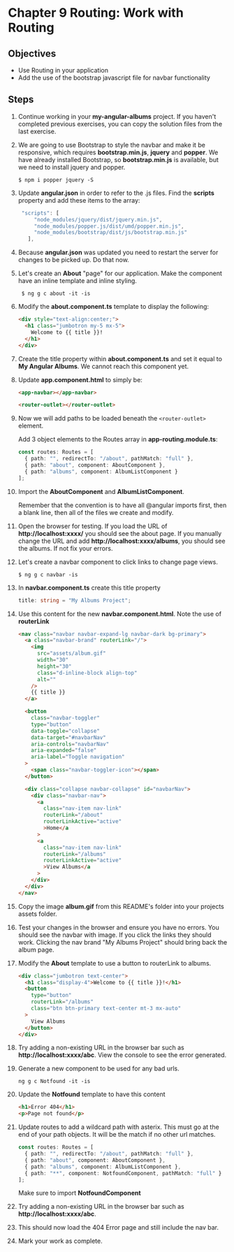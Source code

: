 # Chapter 9 Routing: Work with Routing

## Objectives

- Use Routing in your application
- Add the use of the bootstrap javascript file for navbar functionality

## Steps

1. Continue working in your **my-angular-albums** project. If you haven't completed previous exercises, you can copy the solution files from the last exercise.

1. We are going to use Bootstrap to style the navbar and make it be responsive, which requires **bootstrap.min.js**, **jquery** and **popper**. We have already installed Bootstrap, so **bootstrap.min.js** is available, but we need to install jquery and popper. 

   ```console
   $ npm i popper jquery -S
   ```

1. Update **angular.json** in order to refer to the .js files. Find the **scripts** property and add these items to the array:

   ```javascript
    "scripts": [
        "node_modules/jquery/dist/jquery.min.js",
        "node_modules/popper.js/dist/umd/popper.min.js",
        "node_modules/bootstrap/dist/js/bootstrap.min.js"
      ],
   ```

1. Because **angular.json** was updated you need to restart the server for changes to be picked up. Do that now.

1. Let's create an **About** "page" for our application. Make the component have an inline template and inline styling.

   ```console
    $ ng g c about -it -is
   ```

1. Modify the **about.component.ts** template to display the following:

   ```html
   <div style="text-align:center;">
     <h1 class="jumbotron my-5 mx-5">
       Welcome to {{ title }}!
     </h1>
   </div>
   ```

1. Create the title property within **about.component.ts** and set it equal to **My Angular Albums**. We cannot reach this component yet.

1. Update **app.component.html** to simply be:

   ```html
   <app-navbar></app-navbar> 
   
   <router-outlet></router-outlet>
   ```

1. Now we will add paths to be loaded beneath the `<router-outlet>` element.

   Add 3 object elements to the Routes array in **app-routing.module.ts**:

   ```typescript
   const routes: Routes = [
     { path: "", redirectTo: "/about", pathMatch: "full" },
     { path: "about", component: AboutComponent },
     { path: "albums", component: AlbumListComponent }
   ];
   ```

1. Import the **AboutComponent** and **AlbumListComponent**.

   Remember that the convention is to have all @angular imports first, then a blank line, then all of the files we create and modify.

1. Open the browser for testing. If you load the URL of **http://localhost:xxxx/** you should see the about page. If you manually change the URL and add **http://localhost:xxxx/albums**, you should see the albums. If not fix your errors.

1. Let's create a navbar component to click links to change page views.

    ```console
    $ ng g c navbar -is
    ```

1. In **navbar.component.ts** create this title property

    ```typescript
    title: string = "My Albums Project";
    ```

1. Use this content for the new **navbar.component.html**. Note the use of **routerLink**

    ```html
    <nav class="navbar navbar-expand-lg navbar-dark bg-primary">
      <a class="navbar-brand" routerLink="/">
        <img
          src="assets/album.gif"
          width="30"
          height="30"
          class="d-inline-block align-top"
          alt=""
        />
        {{ title }}
      </a>

      <button
        class="navbar-toggler"
        type="button"
        data-toggle="collapse"
        data-target="#navbarNav"
        aria-controls="navbarNav"
        aria-expanded="false"
        aria-label="Toggle navigation"
      >
        <span class="navbar-toggler-icon"></span>
      </button>

      <div class="collapse navbar-collapse" id="navbarNav">
        <div class="navbar-nav">
          <a 
            class="nav-item nav-link" 
            routerLink="/about" 
            routerLinkActive="active"
            >Home</a
          >
          <a
            class="nav-item nav-link"
            routerLink="/albums"
            routerLinkActive="active"
            >View Albums</a
          >
        </div>
      </div>
    </nav>
    ```

1. Copy the image **album.gif** from this README's folder into your projects assets folder.

1. Test your changes in the browser and ensure you have no errors. You should see the navbar with image. If you click the links they should work. Clicking the nav brand "My Albums Project" should bring back the album page.

1. Modify the **About** template to use a button to routerLink to albums.

    ```html
    <div class="jumbotron text-center">
      <h1 class="display-4">Welcome to {{ title }}!</h1>
      <button
        type="button"
        routerLink="/albums"
        class="btn btn-primary text-center mt-3 mx-auto"
      >
        View Albums
      </button>
    </div>
    ```

1. Try adding a non-existing URL in the browser bar such as **http://localhost:xxxx/abc**. View the console to see the error generated.

1. Generate a new component to be used for any bad urls.

    ```console
    ng g c Notfound -it -is
    ```

1. Update the **Notfound** template to have this content

    ```html
    <h1>Error 404</h1>
    <p>Page not found</p>
    ```

1. Update routes to add a wildcard path with asterix. This must go at the end of your path objects. It will be the match if no other url matches.

    ```typescript
    const routes: Routes = [
      { path: "", redirectTo: "/about", pathMatch: "full" },
      { path: "about", component: AboutComponent },
      { path: "albums", component: AlbumListComponent },
      { path: "**", component: NotfoundComponent, pathMatch: "full" }
    ];
    ```

    Make sure to import **NotfoundComponent**

1. Try adding a non-existing URL in the browser bar such as **http://localhost:xxxx/abc**.

1. This should now load the 404 Error page and still include the nav bar.

1. Mark your work as complete. 